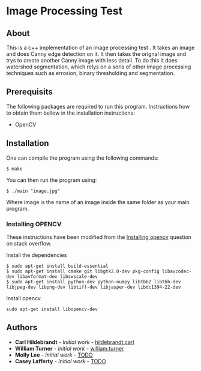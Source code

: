 # Image Processing Test

## About
This is a c++ implementation of an image processing test . It takes an image and does Canny edge detection on it. It then takes the orignal image and trys to create another Canny image with less detail. To do this it does watershed segmentation, which relys on a seris of other image processing techniques such as errosion, binary thresholding and segmentation.

## Prerequisits

The following packages are required to run this program. Instructions how to obtain them bellow in the installation instructions:
* OpenCV


## Installation

One can compile the program using the following commands:
```
$ make
```

You can then run the program using:
```
$ ./main "image.jpg"
```

Where image is the name of an image inside the same folder as your main program.

### Installing OPENCV
These instructions have been modified from the [Installing opencv](https://askubuntu.com/questions/334158/installing-opencv/647791) question on stack overflow.

Install the dependencies
```
$ sudo apt-get install build-essential
$ sudo apt-get install cmake git libgtk2.0-dev pkg-config libavcodec-dev libavformat-dev libswscale-dev
$ sudo apt-get install python-dev python-numpy libtbb2 libtbb-dev libjpeg-dev libpng-dev libtiff-dev libjasper-dev libdc1394-22-dev
```

Install opencv.
```
sudo apt-get install libopencv-dev
```

## Authors

* **Carl Hildebrandt** - *Initial work* - [hildebrandt.carl](https://git.unl.edu/hildebrandt.carl)
* **William Turner** - *Initial work* - [william.turner](https://git.unl.edu/william.turner)
* **Molly Lee** - *Initial work* - [TODO](NA)
* **Casey Lafferty** - *Initial work* - [TODO](NA)